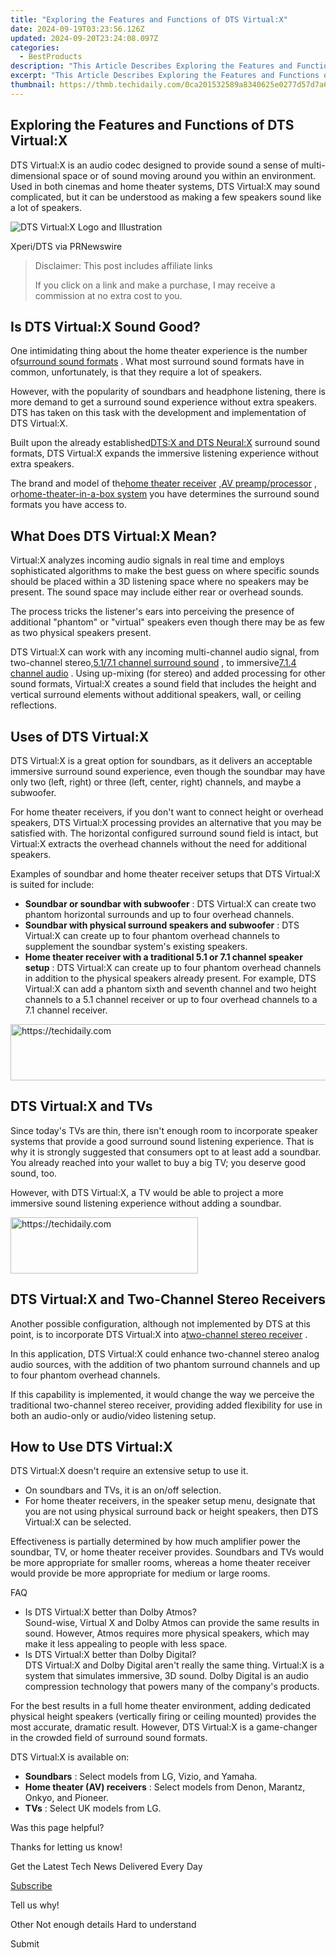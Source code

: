 ```yaml
---
title: "Exploring the Features and Functions of DTS Virtual:X"
date: 2024-09-19T03:23:56.126Z
updated: 2024-09-20T23:24:08.097Z
categories:
  - BestProducts
description: "This Article Describes Exploring the Features and Functions of DTS Virtual:X"
excerpt: "This Article Describes Exploring the Features and Functions of DTS Virtual:X"
thumbnail: https://thmb.techidaily.com/0ca201532589a8340625e0277d57d7a6d8a4fe5f03caf08035754438a176d190.jpg
---
```


## Exploring the Features and Functions of DTS Virtual:X
 DTS Virtual:X is an audio codec designed to provide sound a sense of multi-dimensional space or of sound moving around you within an environment. Used in both cinemas and home theater systems, DTS Virtual:X may sound complicated, but it can be understood as making a few speakers sound like a lot of speakers.

![DTS Virtual:X Logo and Illustration](https://www.lifewire.com/thmb/cq2b-nvqIp4FKNIhekesXa60WeQ=/1500x0/filters:no_upscale():max_bytes(150000):strip_icc():format(webp)/DTS-Virtual-X-logo-w-illustration-xxbb-59403d7b3df78c537b1ef6b2.jpg)

Xperi/DTS via PRNewswire

>  Disclaimer: This post includes affiliate links
>
>  If you click on a link and make a purchase, I may receive a commission at no extra cost to you.
>

## Is DTS Virtual:X Sound Good?

 One intimidating thing about the home theater experience is the number of[surround sound formats](https://www.lifewire.com/surround-sound-formats-guide-1846778) . What most surround sound formats have in common, unfortunately, is that they require a lot of speakers.

 However, with the popularity of soundbars and headphone listening, there is more demand to get a surround sound experience without extra speakers. DTS has taken on this task with the development and implementation of DTS Virtual:X.

 Built upon the already established[DTS:X and DTS Neural:X](https://www.lifewire.com/dts-x-surround-sound-format-1847004) surround sound formats, DTS Virtual:X expands the immersive listening experience without extra speakers.

 The brand and model of the[home theater receiver](https://www.lifewire.com/best-home-theater-receivers-400-1300-1846332) ,[AV preamp/processor](https://www.lifewire.com/preamplifier-1846934) , or[home-theater-in-a-box system](https://www.lifewire.com/home-theater-box-system-1845702) you have determines the surround sound formats you have access to.

## What Does DTS Virtual:X Mean?

 Virtual:X analyzes incoming audio signals in real time and employs sophisticated algorithms to make the best guess on where specific sounds should be placed within a 3D listening space where no speakers may be present. The sound space may include either rear or overhead sounds.

 The process tricks the listener's ears into perceiving the presence of additional "phantom" or "virtual" speakers even though there may be as few as two physical speakers present.

 DTS Virtual:X can work with any incoming multi-channel audio signal, from two-channel stereo,[5.1/7.1 channel surround sound](https://www.lifewire.com/5-1-vs-7-1-home-theater-receivers-1846774) , to immersive[7.1.4 channel audio](https://www.lifewire.com/dolby-atmos-cinema-to-home-theater-1847278) . Using up-mixing (for stereo) and added processing for other sound formats, Virtual:X creates a sound field that includes the height and vertical surround elements without additional speakers, wall, or ceiling reflections.

## Uses of DTS Virtual:X

 DTS Virtual:X is a great option for soundbars, as it delivers an acceptable immersive surround sound experience, even though the soundbar may have only two (left, right) or three (left, center, right) channels, and maybe a subwoofer.

 For home theater receivers, if you don't want to connect height or overhead speakers, DTS Virtual:X processing provides an alternative that you may be satisfied with. The horizontal configured surround sound field is intact, but Virtual:X extracts the overhead channels without the need for additional speakers.

 Examples of soundbar and home theater receiver setups that DTS Virtual:X is suited for include:

* **Soundbar or soundbar with subwoofer** : DTS Virtual:X can create two phantom horizontal surrounds and up to four overhead channels.
* **Soundbar with physical surround speakers and subwoofer** : DTS Virtual:X can create up to four phantom overhead channels to supplement the soundbar system's existing speakers.
* **Home theater receiver with a traditional 5.1 or 7.1 channel speaker setup** : DTS Virtual:X can create up to four phantom overhead channels in addition to the physical speakers already present. For example, DTS Virtual:X can add a phantom sixth and seventh channel and two height channels to a 5.1 channel receiver or up to four overhead channels to a 7.1 channel receiver.

<!-- affiliate ads begin -->
<a href="https://arkmc.pxf.io/c/5597632/352557/5172" target="_top" id="352557">
  <img src="//a.impactradius-go.com/display-ad/5172-352557" border="0" alt="https://techidaily.com" width="720" height="90"/>
</a>
<img height="0" width="0" src="https://arkmc.pxf.io/i/5597632/352557/5172" style="position:absolute;visibility:hidden;" border="0" />
<!-- affiliate ads end -->

## DTS Virtual:X and TVs

 Since today's TVs are thin, there isn't enough room to incorporate speaker systems that provide a good surround sound listening experience. That is why it is strongly suggested that consumers opt to at least add a soundbar. You already reached into your wallet to buy a big TV; you deserve good sound, too.

 However, with DTS Virtual:X, a TV would be able to project a more immersive sound listening experience without adding a soundbar.

<!-- affiliate ads begin -->
<a href="https://aligracehair.sjv.io/c/5597632/1948932/19272" target="_top" id="1948932">
  <img src="//a.impactradius-go.com/display-ad/19272-1948932" border="0" alt="https://techidaily.com" width="300" height="90"/>
</a>
<img height="0" width="0" src="https://aligracehair.sjv.io/i/5597632/1948932/19272" style="position:absolute;visibility:hidden;" border="0" />
<!-- affiliate ads end -->

## DTS Virtual:X and Two-Channel Stereo Receivers

 Another possible configuration, although not implemented by DTS at this point, is to incorporate DTS Virtual:X into a[two-channel stereo receiver](https://www.lifewire.com/difference-between-home-theater-and-stereo-receivers-4101653) .

 In this application, DTS Virtual:X could enhance two-channel stereo analog audio sources, with the addition of two phantom surround channels and up to four phantom overhead channels.

 If this capability is implemented, it would change the way we perceive the traditional two-channel stereo receiver, providing added flexibility for use in both an audio-only or audio/video listening setup.

## How to Use DTS Virtual:X

 DTS Virtual:X doesn't require an extensive setup to use it.

* On soundbars and TVs, it is an on/off selection.
* For home theater receivers, in the speaker setup menu, designate that you are not using physical surround back or height speakers, then DTS Virtual:X can be selected.

 Effectiveness is partially determined by how much amplifier power the soundbar, TV, or home theater receiver provides. Soundbars and TVs would be more appropriate for smaller rooms, whereas a home theater receiver would provide be more appropriate for medium or large rooms.

 FAQ

* Is DTS Virtual:X better than Dolby Atmos?  
 Sound-wise, Virtual X and Dolby Atmos can provide the same results in sound. However, Atmos requires more physical speakers, which may make it less appealing to people with less space.
* Is DTS Virtual:X better than Dolby Digital?  
 DTS Virtual:X and Dolby Digital aren't really the same thing. Virtual:X is a system that simulates immersive, 3D sound. Dolby Digital is an audio compression technology that powers many of the company's products.

 For the best results in a full home theater environment, adding dedicated physical height speakers (vertically firing or ceiling mounted) provides the most accurate, dramatic result. However, DTS Virtual:X is a game-changer in the crowded field of surround sound formats.

 DTS Virtual:X is available on:

* **Soundbars** : Select models from LG, Vizio, and Yamaha.
* **Home theater (AV) receivers** : Select models from Denon, Marantz, Onkyo, and Pioneer.
* **TVs** : Select UK models from LG.

Was this page helpful?

Thanks for letting us know!

 Get the Latest Tech News Delivered Every Day

[Subscribe](https://www.lifewire.com/#)

Tell us why!

 Other  Not enough details  Hard to understand

 Submit

<ins class="adsbygoogle"
     style="display:block"
     data-ad-format="autorelaxed"
     data-ad-client="ca-pub-7571918770474297"
     data-ad-slot="1223367746"></ins>

<ins class="adsbygoogle"
     style="display:block"
     data-ad-client="ca-pub-7571918770474297"
     data-ad-slot="8358498916"
     data-ad-format="auto"
     data-full-width-responsive="true"></ins>




